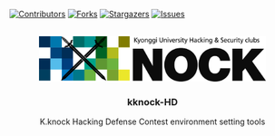 <div id="top"></div>

[![Contributors][contributors-shield]][contributors-url]
[![Forks][forks-shield]][forks-url]
[![Stargazers][stars-shield]][stars-url]
[![Issues][issues-shield]][issues-url]

<!-- PROJECT LOGO -->
<br />
<div align="center">
  <a href="https://github.com/kwon99/kknock-HD">
    <img src="images/readme_logo.png" alt="Logo" width="400" height="80">
  </a>

  <h3 align="center">kknock-HD</h3>

  <p align="center">
  K.knock Hacking Defense Contest environment setting tools
  <br />
  </p>
</div>

<!-- MARKDOWN LINKS & IMAGES -->
<!-- https://www.markdownguide.org/basic-syntax/#reference-style-links -->

[contributors-shield]: https://img.shields.io/github/contributors/kwon99/kknock-HD.svg?style=for-the-badge
[contributors-url]: https://github.com/kwon99/kknock-HD/graphs/contributors
[forks-shield]: https://img.shields.io/github/kwon99/kknock-HD.svg?style=for-the-badge
[forks-url]: https://github.com/kwon99/kknock-HD/network/members
[stars-shield]: https://img.shields.io/github/stars/kwon99/kknock-HD.svg?style=for-the-badge
[stars-url]: https://github.com/kwon99/kknock-HD/stargazers
[issues-shield]: https://img.shields.io/github/issues/kwon99/kknock-HD.svg?style=for-the-badge
[issues-url]: https://github.com/kwon99/kknock-HD/issues
[license-shield]: https://img.shields.io/github/license/kwon99/kknock-HD.svg?style=for-the-badge
[license-url]: https://github.com/kwon99/kknock-HD/blob/master/LICENSE.txt
